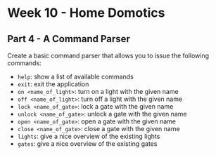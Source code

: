 # Week 10 - Home Domotics

## Part 4 - A Command Parser

Create a basic command parser that allows you to issue the following commands:
* `help`: show a list of available commands
* `exit`: exit the application
* `on <name_of_light>`: turn on a light with the given name
* `off <name_of_light>`: turn off a light with the given name
* `lock <name_of_gate>`: lock a gate with the given name
* `unlock <name_of_gate>`: unlock a gate with the given name
* `open <name_of_gate>`: open a gate with the given name
* `close <name_of_gate>`: close a gate with the given name
* `lights`: give a nice overview of the existing lights
* `gates`: give a nice overview of the existing gates
